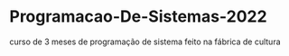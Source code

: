 # Programacao-De-Sistemas-2022
curso de 3 meses de programação de sistema feito na fábrica de cultura

